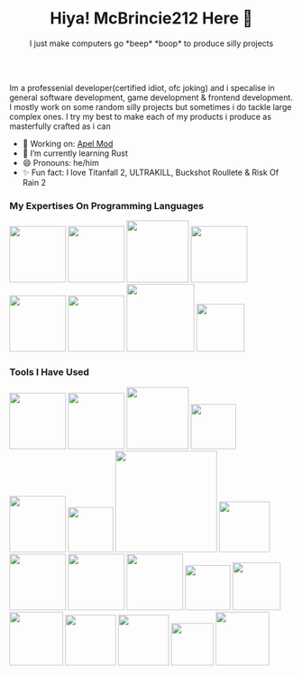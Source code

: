 <h1 align="center"> Hiya! McBrincie212 Here 👋</h1>
<p align="center">I just make computers go *beep* *boop* to produce silly projects</p><br><br>


Im a professenial developer(certified idiot, ofc joking) and i specalise in general software development, game development & frontend development. I mostly work on some random silly projects but sometimes i do tackle large complex ones. I try my best to make each of my products i produce as masterfully crafted as i can<br>

- 🔭 Working on: [Apel Mod](https://github.com/GitBrincie212/Apel-Mod)
- 🌱 I’m currently learning Rust
- 😄 Pronouns: he/him
- ✨ Fun fact: I love Titanfall 2, ULTRAKILL, Buckshot Roullete & Risk Of Rain 2<br>

### My Expertises On Programming Languages
<p float="left">
  <img src="https://github.com/GitBrincie212/GitBrincie212/assets/92397968/ba3d26ca-e35f-4f00-a85c-125b54f7a800" width="100" />
  <img src="https://github.com/GitBrincie212/GitBrincie212/assets/92397968/9582959a-9a4c-4a6b-a6da-c5f9b3a9e2fd" width="100" /> 
  <img src="https://github.com/GitBrincie212/GitBrincie212/assets/92397968/29ed90c8-8274-48fc-a4d1-aae8b1ca7c6c" width="110" />
  <img src="https://github.com/GitBrincie212/GitBrincie212/assets/92397968/b2c2a859-0395-4b02-8a7c-b762e0bd8aa4" width="100" />
  <img src="https://github.com/GitBrincie212/GitBrincie212/assets/92397968/40a533c4-6477-44ae-a6c2-c6318a5abada" width="100" />
  <img src="https://github.com/GitBrincie212/GitBrincie212/assets/92397968/60a8ca63-df12-4aae-857a-bb1d3df2e01a" width="100" />
  <img src="https://github.com/GitBrincie212/GitBrincie212/assets/92397968/8448ca07-3c95-4b0d-8f18-11de1c4e6639" width="120" />
  <img src="https://github.com/GitBrincie212/GitBrincie212/assets/92397968/a1fa9ba3-cfd5-4581-820a-b59e266e6962" width="85" />
</p>

### Tools I Have Used
<p float="left">
  <img src="https://github.com/GitBrincie212/GitBrincie212/assets/92397968/8c5507be-079d-4333-8d7c-18a7bed07682" width="100" />
  <img src="https://github.com/GitBrincie212/GitBrincie212/assets/92397968/e2a1e031-d325-4207-b765-cb667aa83748" width="100" />
  <img src="https://github.com/GitBrincie212/GitBrincie212/assets/92397968/de2dad12-1da6-4cf5-9402-a2b3c709c215" width="110" />
  <img src="https://github.com/GitBrincie212/GitBrincie212/assets/92397968/eea5d944-bd19-425b-b774-8b2c8d1948d7" width="80" />
  <img src="https://github.com/GitBrincie212/GitBrincie212/assets/92397968/500ecec9-d280-4baa-9deb-c5c0685e5ac0" width="100" />
  <img src="https://github.com/GitBrincie212/GitBrincie212/assets/92397968/38040b48-d8f5-49e3-9141-22fad8caba94" width="80" />
  <img src="https://github.com/GitBrincie212/GitBrincie212/assets/92397968/dcc35162-2fa0-4d1e-8b9d-17ef89508550" width="180" />
  <img src="https://github.com/GitBrincie212/GitBrincie212/assets/92397968/7b5c6045-5dd3-484e-ab6e-7b379f7d4f9d" width="90" />
  <img src="https://github.com/GitBrincie212/GitBrincie212/assets/92397968/42111841-a061-46ca-a2ab-12a67318dbf1" width="100" />
  <img src="https://github.com/GitBrincie212/GitBrincie212/assets/92397968/e087adee-786b-460a-acc0-f99b51d6c6e9" width="100" />
  <img src="https://github.com/GitBrincie212/GitBrincie212/assets/92397968/fe16deeb-12fa-43f1-8f56-8ba9e0a10a21" width="100" />
  <img src="https://github.com/GitBrincie212/GitBrincie212/assets/92397968/a0697b46-d24d-4c30-9726-d272c49a9393" width="80" />
  <img src="https://github.com/GitBrincie212/GitBrincie212/assets/92397968/37087bae-8a03-493a-b227-2385d99b5ef1" width="85" />
  <img src="https://github.com/GitBrincie212/GitBrincie212/assets/92397968/12133a4a-bc9e-4c31-9d39-98af8daaa1ef" width="95" />
  <img src="https://github.com/GitBrincie212/GitBrincie212/assets/92397968/7cdb8013-7947-42b3-a527-b2a9b5c84dfa" width="90" />
  <img src="https://github.com/GitBrincie212/GitBrincie212/assets/92397968/7b4fef67-3503-49ee-a064-aadf952497c4" width="90" />
  <img src="https://github.com/GitBrincie212/GitBrincie212/assets/92397968/2eace305-246a-4baf-9257-5c5bda61b8f6" width="75" />
  <img src="https://github.com/user-attachments/assets/27d9ada9-4dcb-451f-b67d-967cf91ec80c" width="95" />
</p>

